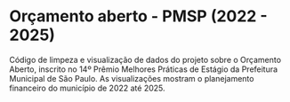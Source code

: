 # Orçamento aberto - PMSP (2022 - 2025)
Código de limpeza e visualização de dados do projeto sobre o Orçamento Aberto, inscrito no 14º Prêmio Melhores Práticas de Estágio da Prefeitura Municipal de São Paulo. As visualizações mostram o planejamento financeiro do município de 2022 até 2025.
